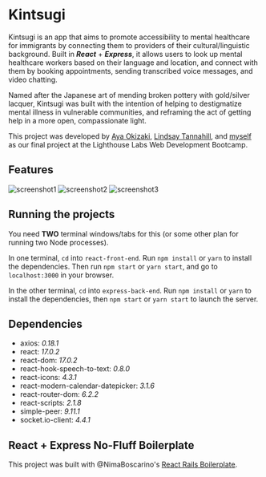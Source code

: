 # Kintsugi

Kintsugi is an app that aims to promote accessibility to mental healthcare for immigrants by connecting them to providers of their cultural/linguistic background. Built in ***React*** + ***Express***, it allows users to look up mental healthcare workers based on their language and location, and connect with them by booking appointments, sending transcribed voice messages, and video chatting. 

Named after the Japanese art of mending broken pottery with gold/silver lacquer, Kintsugi was built with the intention of helping to destigmatize mental illness in vulnerable communities, and reframing the act of getting help in a more open, compassionate light. 

This project was developed by [Aya Okizaki](), [Lindsay Tannahill](), and [myself]() as our final project at the Lighthouse Labs Web Development Bootcamp. 


## Features
![screenshot1]()
![screenshot2]()
![screenshot3]()

## Running the projects

You need **TWO** terminal windows/tabs for this (or some other plan for running two Node processes).

In one terminal, `cd` into `react-front-end`. Run `npm install` or `yarn` to install the dependencies. Then run `npm start` or `yarn start`, and go to `localhost:3000` in your browser.

In the other terminal, `cd` into `express-back-end`. Run `npm install` or `yarn` to install the dependencies, then `npm start` or `yarn start` to launch the server.

## Dependencies
*  axios: _0.18.1_
*  react: _17.0.2_
*  react-dom: _17.0.2_
*  react-hook-speech-to-text: _0.8.0_
*  react-icons: _4.3.1_
*  react-modern-calendar-datepicker: _3.1.6_
*  react-router-dom: _6.2.2_
*  react-scripts: _2.1.8_
*  simple-peer: _9.11.1_
*  socket.io-client: _4.4.1_

## React + Express No-Fluff Boilerplate

This project was built with @NimaBoscarino's [React Rails Boilerplate](https://github.com/NimaBoscarino/react-rails-boilerplate). 

